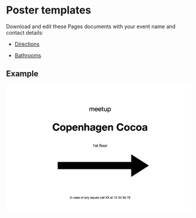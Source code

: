 # Poster templates

Download and edit these Pages documents with your event name and contact details:

- [Directions](posters/Directions.pages)

- [Bathrooms](posters/Bathrooms.pages)

## Example 

<p align="center">
  <img src="posters/poster-preview.png">
</p>
